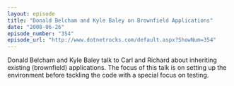```yaml
---
layout: episode
title: "Donald Belcham and Kyle Baley on Brownfield Applications"
date: "2008-06-26"
episode_number: "354"
episode_url: "http://www.dotnetrocks.com/default.aspx?ShowNum=354"
---
```


Donald Belcham and Kyle Baley talk to Carl and Richard about inheriting existing (brownfield) applications. The focus of this talk is on setting up the environment before tackling the code with a special focus on testing.

